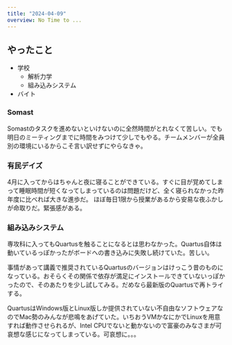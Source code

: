 ```yaml
---
title: "2024-04-09"
overview: No Time to ...
---
```


## やったこと

- 学校
  - 解析力学
  - 組み込みシステム
- バイト

### Somast

Somastのタスクを進めないといけないのに全然時間がとれなくて苦しい。でも明日のミーティングまでに時間をみつけて少しでもやる。チームメンバーが全員別の環境にいるからこそ言い訳せずにやらなきゃ。

### 有民デイズ
4月に入ってからはちゃんと夜に寝ることができている。すぐに目が覚めてしまって睡眠時間が短くなってしまっているのは問題だけど、全く寝られなかった昨年度に比べれば大きな進歩だ。
ほぼ毎日1限から授業があるから安易な夜ふかしが命取りだ。緊張感がある。

### 組み込みシステム
専攻科に入ってもQuartusを触ることになるとは思わなかった。Quartus自体は動いているっぽかったがボードへの書き込みに失敗し続けていた。苦しい。

事情があって講義で推奨されているQuartusのバージョンはけっこう昔のものになっている。おそらくその関係で依存が満足にインストールできていないっぽかったので、そのあたりを少し試してみる。だめなら最新版のQuartusで再トライする。

QuartusはWindows版とLinux版しか提供されていない不自由なソフトウェアなのでMac勢のみんなが悲鳴をあげていた。いちおうVMかなにかでLinuxを用意すれば動作させられるが、Intel CPUでないと動かないので富豪のみなさまが可哀想な感じになってしまっている。可哀想に。。。

